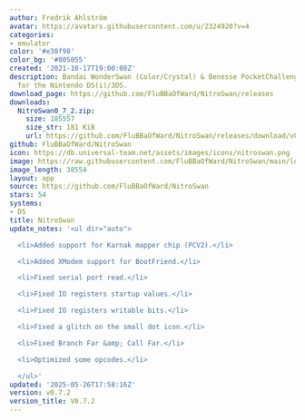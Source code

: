 ```yaml
---
author: Fredrik Ahlström
avatar: https://avatars.githubusercontent.com/u/2324920?v=4
categories:
- emulator
color: '#e38f98'
color_bg: '#805055'
created: '2021-10-17T19:00:08Z'
description: Bandai WonderSwan (Color/Crystal) & Benesse PocketChallenge V2 emulator
  for the Nintendo DS(i)/3DS.
download_page: https://github.com/FluBBaOfWard/NitroSwan/releases
downloads:
  NitroSwan0_7_2.zip:
    size: 185557
    size_str: 181 KiB
    url: https://github.com/FluBBaOfWard/NitroSwan/releases/download/v0.7.2/NitroSwan0_7_2.zip
github: FluBBaOfWard/NitroSwan
icon: https://db.universal-team.net/assets/images/icons/nitroswan.png
image: https://raw.githubusercontent.com/FluBBaOfWard/NitroSwan/main/logo.png
image_length: 38554
layout: app
source: https://github.com/FluBBaOfWard/NitroSwan
stars: 54
systems:
- DS
title: NitroSwan
update_notes: '<ul dir="auto">

  <li>Added support for Karnak mapper chip (PCV2).</li>

  <li>Added XModem support for BootFriend.</li>

  <li>Fixed serial port read.</li>

  <li>Fixed IO registers startup values.</li>

  <li>Fixed IO registers writable bits.</li>

  <li>Fixed a glitch on the small dot icon.</li>

  <li>Fixed Branch Far &amp; Call Far.</li>

  <li>Optimized some opcodes.</li>

  </ul>'
updated: '2025-05-26T17:58:16Z'
version: v0.7.2
version_title: V0.7.2
---
```

